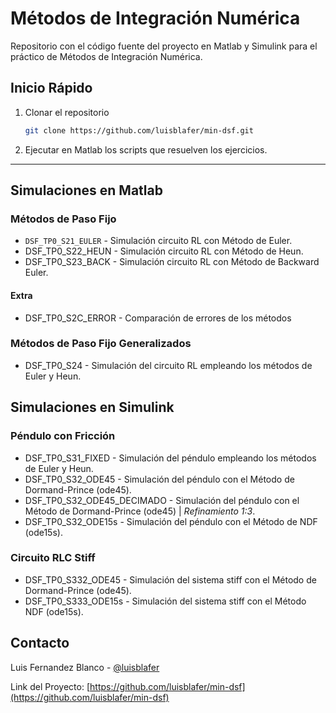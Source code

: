 # Métodos de Integración Numérica

Repositorio con el código fuente del proyecto en Matlab y Simulink para el práctico de Métodos de Integración Numérica.


<!-- GETTING STARTED -->
## Inicio Rápido

1. Clonar el repositorio

   ```sh
   git clone https://github.com/luisblafer/min-dsf.git
   ```

2. Ejecutar en Matlab los scripts que resuelven los ejercicios.  

---  

<!-- MATLAB -->
## Simulaciones en Matlab

### Métodos de Paso Fijo

* `DSF_TP0_S21_EULER` - Simulación circuito RL con Método de Euler.
* DSF_TP0_S22_HEUN - Simulación circuito RL con Método de Heun.
* DSF_TP0_S23_BACK - Simulación circuito RL con Método de Backward Euler.

#### Extra

* DSF_TP0_S2C_ERROR - Comparación de errores de los métodos


### Métodos de Paso Fijo Generalizados

* DSF_TP0_S24 - Simulación del circuito RL empleando los métodos de Euler y Heun.


<!-- SIMULINK -->
## Simulaciones en Simulink

### Péndulo con Fricción

* DSF_TP0_S31_FIXED - Simulación del péndulo empleando los métodos de Euler y Heun.
* DSF_TP0_S32_ODE45 - Simulación del péndulo con el Método de Dormand-Prince (ode45).
* DSF_TP0_S32_ODE45_DECIMADO - Simulación del péndulo con el Método de Dormand-Prince (ode45) | _Refinamiento 1:3_.
* DSF_TP0_S32_ODE15s - Simulación del péndulo con el Método de NDF (ode15s).


### Circuito RLC Stiff

* DSF_TP0_S332_ODE45 - Simulación del sistema stiff con el Método de Dormand-Prince (ode45).
* DSF_TP0_S333_ODE15s - Simulación del sistema stiff con el Método NDF (ode15s).



<!-- CONTACT -->
## Contacto

Luis Fernandez Blanco - [@luisblafer](https://twitter.com/luisblafer)

Link del Proyecto: [https://github.com/luisblafer/min-dsf](https://github.com/luisblafer/min-dsf)
